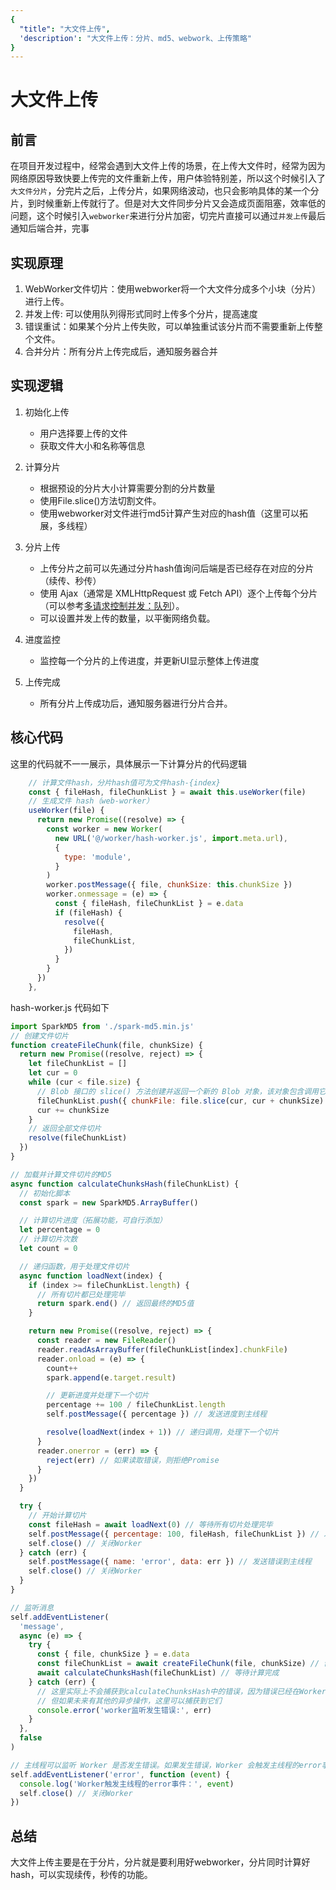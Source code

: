 ```yaml
---
{
  "title": "大文件上传",
  'description': "大文件上传：分片、md5、webwork、上传策略"
}
---
```

# 大文件上传
## 前言

在项目开发过程中，经常会遇到大文件上传的场景，在上传大文件时，经常为因为网络原因导致快要上传完的文件重新上传，用户体验特别差，所以这个时候引入了`大文件分片`，分完片之后，上传分片，如果网络波动，也只会影响具体的某一个分片，到时候重新上传就行了。但是对大文件同步分片又会造成页面阻塞，效率低的问题，这个时候引入`webworker`来进行分片加密，切完片直接可以通过`并发上传`最后通知后端合并，完事

## 实现原理

1. WebWorker文件切片：使用webworker将一个大文件分成多个小块（分片）进行上传。
2. 并发上传: 可以使用队列得形式同时上传多个分片，提高速度
3. 错误重试：如果某个分片上传失败，可以单独重试该分片而不需要重新上传整个文件。
4. 合并分片：所有分片上传完成后，通知服务器合并

## 实现逻辑

1. 初始化上传

    * 用户选择要上传的文件
    * 获取文件大小和名称等信息
  
2. 计算分片

    * 根据预设的分片大小计算需要分割的分片数量
    * 使用File.slice()方法切割文件。
    * 使用webworker对文件进行md5计算产生对应的hash值（这里可以拓展，多线程）

3. 分片上传
   
    * 上传分片之前可以先通过分片hash值询问后端是否已经存在对应的分片（续传、秒传）
    * 使用 Ajax（通常是 XMLHttpRequest 或 Fetch API）逐个上传每个分片（可以参考[多请求控制并发：队列](../handQueue)）。
    * 可以设置并发上传的数量，以平衡网络负载。

4. 进度监控
   
    * 监控每一个分片的上传进度，并更新UI显示整体上传进度
  
5. 上传完成
 
    * 所有分片上传成功后，通知服务器进行分片合并。

## 核心代码

这里的代码就不一一展示，具体展示一下计算分片的代码逻辑
```javascript
    // 计算文件hash，分片hash值可为文件hash-{index}
    const { fileHash, fileChunkList } = await this.useWorker(file)
    // 生成文件 hash（web-worker）
    useWorker(file) {
      return new Promise((resolve) => {
        const worker = new Worker(
          new URL('@/worker/hash-worker.js', import.meta.url),
          {
            type: 'module',
          }
        )
        worker.postMessage({ file, chunkSize: this.chunkSize })
        worker.onmessage = (e) => {
          const { fileHash, fileChunkList } = e.data
          if (fileHash) {
            resolve({
              fileHash,
              fileChunkList,
            })
          }
        }
      })
    },

```
hash-worker.js 代码如下

```javascript
import SparkMD5 from './spark-md5.min.js'
// 创建文件切片
function createFileChunk(file, chunkSize) {
  return new Promise((resolve, reject) => {
    let fileChunkList = []
    let cur = 0
    while (cur < file.size) {
      // Blob 接口的 slice() 方法创建并返回一个新的 Blob 对象，该对象包含调用它的 blob 的子集中的数据。
      fileChunkList.push({ chunkFile: file.slice(cur, cur + chunkSize) })
      cur += chunkSize
    }
    // 返回全部文件切片
    resolve(fileChunkList)
  })
}

// 加载并计算文件切片的MD5
async function calculateChunksHash(fileChunkList) {
  // 初始化脚本
  const spark = new SparkMD5.ArrayBuffer()

  // 计算切片进度（拓展功能，可自行添加）
  let percentage = 0
  // 计算切片次数
  let count = 0

  // 递归函数，用于处理文件切片
  async function loadNext(index) {
    if (index >= fileChunkList.length) {
      // 所有切片都已处理完毕
      return spark.end() // 返回最终的MD5值
    }

    return new Promise((resolve, reject) => {
      const reader = new FileReader()
      reader.readAsArrayBuffer(fileChunkList[index].chunkFile)
      reader.onload = (e) => {
        count++
        spark.append(e.target.result)

        // 更新进度并处理下一个切片
        percentage += 100 / fileChunkList.length
        self.postMessage({ percentage }) // 发送进度到主线程

        resolve(loadNext(index + 1)) // 递归调用，处理下一个切片
      }
      reader.onerror = (err) => {
        reject(err) // 如果读取错误，则拒绝Promise
      }
    })
  }

  try {
    // 开始计算切片
    const fileHash = await loadNext(0) // 等待所有切片处理完毕
    self.postMessage({ percentage: 100, fileHash, fileChunkList }) // 发送最终结果到主线程
    self.close() // 关闭Worker
  } catch (err) {
    self.postMessage({ name: 'error', data: err }) // 发送错误到主线程
    self.close() // 关闭Worker
  }
}

// 监听消息
self.addEventListener(
  'message',
  async (e) => {
    try {
      const { file, chunkSize } = e.data
      const fileChunkList = await createFileChunk(file, chunkSize) // 创建文件切片
      await calculateChunksHash(fileChunkList) // 等待计算完成
    } catch (err) {
      // 这里实际上不会捕获到calculateChunksHash中的错误，因为错误已经在Worker内部处理了
      // 但如果未来有其他的异步操作，这里可以捕获到它们
      console.error('worker监听发生错误:', err)
    }
  },
  false
)

// 主线程可以监听 Worker 是否发生错误。如果发生错误，Worker 会触发主线程的error事件。
self.addEventListener('error', function (event) {
  console.log('Worker触发主线程的error事件：', event)
  self.close() // 关闭Worker
})


```
## 总结

大文件上传主要是在于分片，分片就是要利用好webworker，分片同时计算好hash，可以实现续传，秒传的功能。
